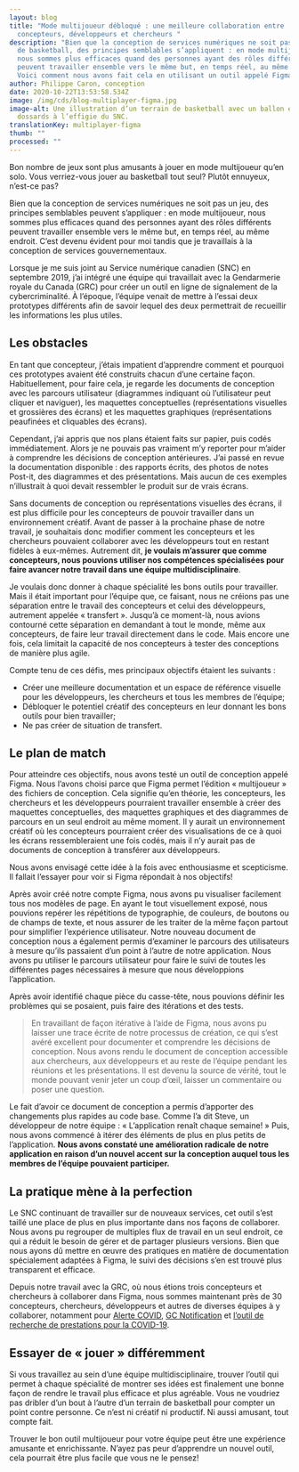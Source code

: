 ```yaml
---
layout: blog
title: "Mode multijoueur débloqué : une meilleure collaboration entre
  concepteurs, développeurs et chercheurs "
description: "Bien que la conception de services numériques ne soit pas un jeu
  de basketball, des principes semblables s’appliquent : en mode multijoueur,
  nous sommes plus efficaces quand des personnes ayant des rôles différents
  peuvent travailler ensemble vers le même but, en temps réel, au même endroit.
  Voici comment nous avons fait cela en utilisant un outil appelé Figma."
author: Philippe Caron, conception
date: 2020-10-22T13:53:58.534Z
image: /img/cds/blog-multiplayer-figma.jpg
image-alt: Une illustration d’un terrain de basketball avec un ballon et quatre
  dossards à l’effigie du SNC.
translationKey: multiplayer-figma
thumb: ""
processed: ""
---
```

Bon nombre de jeux sont plus amusants à jouer en mode multijoueur qu’en solo. Vous verriez-vous jouer au basketball tout seul? Plutôt ennuyeux, n’est-ce pas?

Bien que la conception de services numériques ne soit pas un jeu, des principes semblables peuvent s’appliquer : en mode multijoueur, nous sommes plus efficaces quand des personnes ayant des rôles différents peuvent travailler ensemble vers le même but, en temps réel, au même endroit. C’est devenu évident pour moi tandis que je travaillais à la conception de services gouvernementaux.

Lorsque je me suis joint au Service numérique canadien (SNC) en septembre 2019, j’ai intégré une équipe qui travaillait avec la Gendarmerie royale du Canada (GRC) pour créer un outil en ligne de signalement de la cybercriminalité. À l’époque, l’équipe venait de mettre à l’essai deux prototypes différents afin de savoir lequel des deux permettrait de recueillir les informations les plus utiles. 


## Les obstacles
En tant que concepteur, j’étais impatient d’apprendre comment et pourquoi ces prototypes avaient été construits chacun d’une certaine façon. Habituellement, pour faire cela, je regarde les documents de conception avec les parcours utilisateur (diagrammes indiquant où l’utilisateur peut cliquer et naviguer), les maquettes conceptuelles (représentations visuelles et grossières des écrans) et les maquettes graphiques (représentations peaufinées et cliquables des écrans). 

Cependant, j’ai appris que nos plans étaient faits sur papier, puis codés immédiatement. Alors je ne pouvais pas vraiment m’y reporter pour m’aider à comprendre les décisions de conception antérieures. J’ai passé en revue la documentation disponible : des rapports écrits, des photos de notes Post-it, des diagrammes et des présentations. Mais aucun de ces exemples n’illustrait à quoi devait ressembler le produit sur de vrais écrans.

Sans documents de conception ou représentations visuelles des écrans, il est plus difficile pour les concepteurs de pouvoir travailler dans un environnement créatif. Avant de passer à la prochaine phase de notre travail, je souhaitais donc modifier comment les concepteurs et les chercheurs pouvaient collaborer avec les développeurs tout en restant fidèles à eux-mêmes. Autrement dit, **je voulais m’assurer que comme concepteurs, nous pouvions utiliser nos compétences spécialisées pour faire avancer notre travail dans une équipe multidisciplinaire**. 

Je voulais donc donner à chaque spécialité les bons outils pour travailler. Mais il était important pour l’équipe que, ce faisant, nous ne créions pas une séparation entre le travail des concepteurs et celui des développeurs, autrement appelée « transfert ». Jusqu’à ce moment-là, nous avions contourné cette séparation en demandant à tout le monde, même aux concepteurs, de faire leur travail directement dans le code. Mais encore une fois, cela limitait la capacité de nos concepteurs à tester des conceptions de manière plus agile.

Compte tenu de ces défis, mes principaux objectifs étaient les suivants : 
* Créer une meilleure documentation et un espace de référence visuelle pour les développeurs, les chercheurs et tous les membres de l’équipe;
* Débloquer le potentiel créatif des concepteurs en leur donnant les bons outils pour bien travailler; 
* Ne pas créer de situation de transfert.
## Le plan de match
Pour atteindre ces objectifs, nous avons testé un outil de conception appelé Figma. Nous l’avons choisi parce que Figma permet l’édition « multijoueur » des fichiers de conception. Cela signifie qu’en théorie, les concepteurs, les chercheurs et les développeurs pourraient travailler ensemble à créer des maquettes conceptuelles, des maquettes graphiques et des diagrammes de parcours en un seul endroit au même moment. Il y aurait un environnement créatif où les concepteurs pourraient créer des visualisations de ce à quoi les écrans ressembleraient une fois codés, mais il n’y aurait pas de documents de conception à transférer aux développeurs. 

Nous avons envisagé cette idée à la fois avec enthousiasme et scepticisme. Il fallait l’essayer pour voir si Figma répondait à nos objectifs! 

Après avoir créé notre compte Figma, nous avons pu visualiser facilement tous nos modèles de page. En ayant le tout visuellement exposé, nous pouvions repérer les répétitions de typographie, de couleurs, de boutons ou de champs de texte, et nous assurer de les traiter de la même façon partout pour simplifier l’expérience utilisateur. Notre nouveau document de conception nous a également permis d’examiner le parcours des utilisateurs à mesure qu’ils passaient d’un point à l’autre de notre application. Nous avons pu utiliser le parcours utilisateur pour faire le suivi de toutes les différentes pages nécessaires à mesure que nous développions l’application.

Après avoir identifié chaque pièce du casse-tête, nous pouvions définir les problèmes qui se posaient, puis faire des itérations et des tests. 

> En travaillant de façon itérative à l’aide de Figma, nous avons pu laisser une trace écrite de notre processus de création, ce qui s’est avéré excellent pour documenter et comprendre les décisions de conception. Nous avons rendu le document de conception accessible aux chercheurs, aux développeurs et au reste de l’équipe pendant les réunions et les présentations. Il est devenu la source de vérité, tout le monde pouvant venir jeter un coup d’œil, laisser un commentaire ou poser une question.

Le fait d’avoir ce document de conception a permis d’apporter des changements plus rapides au code base. Comme l’a dit Steve, un développeur de notre équipe : « L’application renaît chaque semaine! » Puis, nous avons commencé à itérer des éléments de plus en plus petits de l’application. **Nous avons constaté une amélioration radicale de notre application en raison d’un nouvel accent sur la conception auquel tous les membres de l’équipe pouvaient participer.** 
## La pratique mène à la perfection
Le SNC continuant de travailler sur de nouveaux services, cet outil s’est taillé une place de plus en plus importante dans nos façons de collaborer. Nous avons pu regrouper de multiples flux de travail en un seul endroit, ce qui a réduit le besoin de gérer et de partager plusieurs versions. Bien que nous ayons dû mettre en œuvre des pratiques en matière de documentation spécialement adaptées à Figma, le suivi des décisions s’en est trouvé plus transparent et efficace. 

Depuis notre travail avec la GRC, où nous étions trois concepteurs et chercheurs à collaborer dans Figma, nous sommes maintenant près de 30 concepteurs, chercheurs, développeurs et autres de diverses équipes à y collaborer, notamment pour [Alerte COVID](https://www.canada.ca/fr/sante-publique/services/maladies/maladie-coronavirus-covid-19/alerte-covid.html), [GC Notification](https://notification.alpha.canada.ca/) et [l’outil de recherche de prestations pour la COVID-19](https://covid-prestations.alpha.canada.ca/fr/debut). 

## Essayer de « jouer » différemment
Si vous travaillez au sein d’une équipe multidisciplinaire, trouver l’outil qui permet à chaque spécialité de montrer ses idées est finalement une bonne façon de rendre le travail plus efficace et plus agréable. Vous ne voudriez pas dribler d’un bout à l’autre d’un terrain de basketball pour compter un point contre personne. Ce n’est ni créatif ni productif. Ni aussi amusant, tout compte fait. 

Trouver le bon outil multijoueur pour votre équipe peut être une expérience amusante et enrichissante. N’ayez pas peur d’apprendre un nouvel outil, cela pourrait être plus facile que vous ne le pensez!

